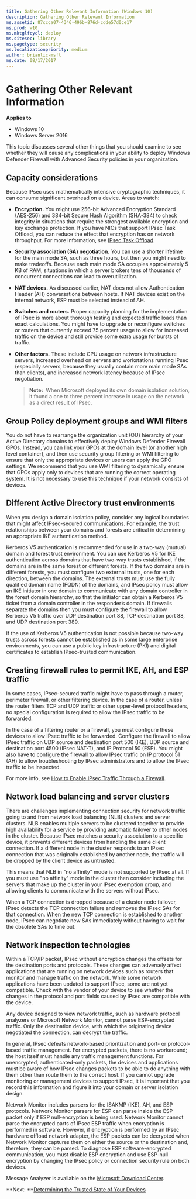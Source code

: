 ```yaml
---
title: Gathering Other Relevant Information (Windows 10)
description: Gathering Other Relevant Information
ms.assetid: 87ccca07-4346-496b-876d-cdde57d0ce17
ms.prod: w10
ms.mktglfcycl: deploy
ms.sitesec: library
ms.pagetype: security
ms.localizationpriority: medium
author: brianlic-msft
ms.date: 08/17/2017
---
```


# Gathering Other Relevant Information

**Applies to**
-   Windows 10
-   Windows Server 2016

This topic discusses several other things that you should examine to see whether they will cause any complications in your ability to deploy Windows Defender Firewall with Advanced Security policies in your organization.

## Capacity considerations

Because IPsec uses mathematically intensive cryptographic techniques, it can consume significant overhead on a device. Areas to watch:

-   **Encryption.** You might use 256-bit Advanced Encryption Standard (AES-256) and 384-bit Secure Hash Algorithm (SHA-384) to check integrity in situations that require the strongest available encryption and key exchange protection. If you have NICs that support IPsec Task Offload, you can reduce the effect that encryption has on network throughput. For more information, see [IPsec Task Offload](http://technet.microsoft.com/network/dd277647.aspx).

-   **Security association (SA) negotiation.** You can use a shorter lifetime for the main mode SA, such as three hours, but then you might need to make tradeoffs. Because each main mode SA occupies approximately 5  KB of RAM, situations in which a server brokers tens of thousands of concurrent connections can lead to overutilization.

-   **NAT devices.** As discussed earlier, NAT does not allow Authentication Header (AH) conversations between hosts. If NAT devices exist on the internal network, ESP must be selected instead of AH.

-   **Switches and routers.** Proper capacity planning for the implementation of IPsec is more about thorough testing and expected traffic loads than exact calculations. You might have to upgrade or reconfigure switches or routers that currently exceed 75 percent usage to allow for increased traffic on the device and still provide some extra usage for bursts of traffic.

-   **Other factors.** These include CPU usage on network infrastructure servers, increased overhead on servers and workstations running IPsec (especially servers, because they usually contain more main mode SAs than clients), and increased network latency because of IPsec negotiation.

    >**Note:**  When Microsoft deployed its own domain isolation solution, it found a one to three percent increase in usage on the network as a direct result of IPsec.

## Group Policy deployment groups and WMI filters

You do not have to rearrange the organization unit (OU) hierarchy of your Active Directory domains to effectively deploy Windows Defender Firewall GPOs. Instead, you can link your GPOs at the domain level (or another high level container), and then use security group filtering or WMI filtering to ensure that only the appropriate devices or users can apply the GPO settings. We recommend that you use WMI filtering to dynamically ensure that GPOs apply only to devices that are running the correct operating system. It is not necessary to use this technique if your network consists of devices.

## Different Active Directory trust environments

When you design a domain isolation policy, consider any logical boundaries that might affect IPsec-secured communications. For example, the trust relationships between your domains and forests are critical in determining an appropriate IKE authentication method.

Kerberos V5 authentication is recommended for use in a two-way (mutual) domain and forest trust environment. You can use Kerberos V5 for IKE authentication across domains that have two-way trusts established, if the domains are in the same forest or different forests. If the two domains are in different forests, you must configure two external trusts, one for each direction, between the domains. The external trusts must use the fully qualified domain name (FQDN) of the domains, and IPsec policy must allow an IKE initiator in one domain to communicate with any domain controller in the forest domain hierarchy, so that the initiator can obtain a Kerberos V5 ticket from a domain controller in the responder’s domain. If firewalls separate the domains then you must configure the firewall to allow Kerberos V5 traffic over UDP destination port 88, TCP destination port 88, and UDP destination port 389.

If the use of Kerberos V5 authentication is not possible because two-way trusts across forests cannot be established as in some large enterprise environments, you can use a public key infrastructure (PKI) and digital certificates to establish IPsec-trusted communication.

## Creating firewall rules to permit IKE, AH, and ESP traffic


In some cases, IPsec-secured traffic might have to pass through a router, perimeter firewall, or other filtering device. In the case of a router, unless the router filters TCP and UDP traffic or other upper-level protocol headers, no special configuration is required to allow the IPsec traffic to be forwarded.

In the case of a filtering router or a firewall, you must configure these devices to allow IPsec traffic to be forwarded. Configure the firewall to allow IPsec traffic on UDP source and destination port 500 (IKE), UDP source and destination port 4500 (IPsec NAT-T), and IP Protocol 50 (ESP). You might also have to configure the firewall to allow IPsec traffic on IP protocol 51 (AH) to allow troubleshooting by IPsec administrators and to allow the IPsec traffic to be inspected.

For more info, see [How to Enable IPsec Traffic Through a Firewall](https://go.microsoft.com/fwlink/?LinkId=45085).

## Network load balancing and server clusters

There are challenges implementing connection security for network traffic going to and from network load balancing (NLB) clusters and server clusters. NLB enables multiple servers to be clustered together to provide high availability for a service by providing automatic failover to other nodes in the cluster. Because IPsec matches a security association to a specific device, it prevents different devices from handling the same client connection. If a different node in the cluster responds to an IPsec connection that was originally established by another node, the traffic will be dropped by the client device as untrusted.

This means that NLB in "no affinity" mode is not supported by IPsec at all. If you must use "no affinity" mode in the cluster then consider including the servers that make up the cluster in your IPsec exemption group, and allowing clients to communicate with the servers without IPsec.

When a TCP connection is dropped because of a cluster node failover, IPsec detects the TCP connection failure and removes the IPsec SAs for that connection. When the new TCP connection is established to another node, IPsec can negotiate new SAs immediately without having to wait for the obsolete SAs to time out.

## Network inspection technologies

Within a TCP/IP packet, IPsec without encryption changes the offsets for the destination ports and protocols. These changes can adversely affect applications that are running on network devices such as routers that monitor and manage traffic on the network. While some network applications have been updated to support IPsec, some are not yet compatible. Check with the vendor of your device to see whether the changes in the protocol and port fields caused by IPsec are compatible with the device.

Any device designed to view network traffic, such as hardware protocol analyzers or Microsoft Network Monitor, cannot parse ESP-encrypted traffic. Only the destination device, with which the originating device negotiated the connection, can decrypt the traffic.

In general, IPsec defeats network-based prioritization and port- or protocol-based traffic management. For encrypted packets, there is no workaround; the host itself must handle any traffic management functions. For unencrypted, authenticated-only packets, the devices and applications must be aware of how IPsec changes packets to be able to do anything with them other than route them to the correct host. If you cannot upgrade monitoring or management devices to support IPsec, it is important that you record this information and figure it into your domain or server isolation design.

Network Monitor includes parsers for the ISAKMP (IKE), AH, and ESP protocols. Network Monitor parsers for ESP can parse inside the ESP packet only if ESP null-encryption is being used. Network Monitor cannot parse the encrypted parts of IPsec ESP traffic when encryption is performed in software. However, if encryption is performed by an IPsec hardware offload network adapter, the ESP packets can be decrypted when Network Monitor captures them on either the source or the destination and, therefore, they can be parsed. To diagnose ESP software-encrypted communication, you must disable ESP encryption and use ESP-null encryption by changing the IPsec policy or connection security rule on both devices.

Message Analyzer is available on the [Microsoft Download Center](https://www.microsoft.com/download/details.aspx?id=44226).

**Next: **[Determining the Trusted State of Your Devices](determining-the-trusted-state-of-your-devices.md)
